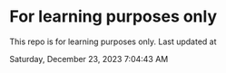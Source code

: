 # For learning purposes only
This repo is for learning purposes only.
Last updated at

Saturday, December 23, 2023 7:04:43 AM

